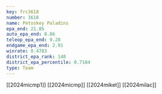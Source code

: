 ```yaml
---
key: frc3618
number: 3618
name: Petoskey Paladins
epa_end: 21.05
auto_epa_end: 8.86
teleop_epa_end: 9.28
endgame_epa_end: 2.91
winrate: 0.4783
district_epa_rank: 148
district_epa_percentile: 0.7104
type: Team
---
```

[[2024micmp1]]
[[2024micmp]]
[[2024miket]]
[[2024milac]]
